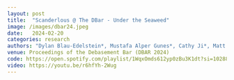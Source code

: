 ```yaml
---
layout: post
title:  "Scanderlous @ The DBar - Under the Seaweed"
image: /images/dbar24.jpeg
date:   2024-02-20
categories: research    
authors: "Dylan Blau-Edelstein*, Mustafa Alper Gunes*, Cathy Ji*, Matt Schulz*, Stefan Clarke*, Samuel Day-Weiss*, Alexander Raistrick* (*equal contribution)"
venue: Proceedings of the Debasement Bar (DBAR 2024)
code: https://open.spotify.com/playlist/1WqxOmds612yp0zBu3K1dt?si=1028893a287c4be3
video: https://youtu.be/r6hfYh-2Wug
---
```

    